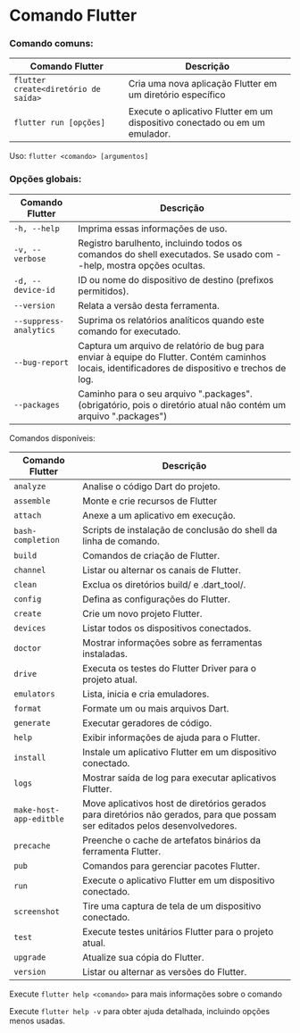 # Comando Flutter

### Comando comuns:
|           Comando Flutter          |                                  Descrição                                  |
|----------------------------------|---------------------------------------------------------------------------|
| `flutter create<diretório de saída>` | Cria uma nova aplicação Flutter em um diretório específico                  |
| `flutter run [opções]`               | Execute o aplicativo Flutter em um dispositivo conectado ou em um emulador. |

Uso: `flutter <comando> [argumentos]`

### Opções globais:

| Comando Flutter      |                                                                     Descrição                                                                    |
|----------------------|----------------------------------------------------------------------------------------------------------------------------------------------|
| `-h, --help`           | Imprima essas informações de uso.                                                                                                                |
| `-v, --verbose`        | Registro barulhento, incluindo todos os comandos do shell executados. Se usado com --help, mostra opções ocultas.                                |
| `-d, --device-id`      | ID ou nome do dispositivo de destino (prefixos permitidos).                                                                                      |
| `--version`            | Relata a versão desta ferramenta.                                                                                                                |
| `--suppress-analytics` | Suprima os relatórios analíticos quando este comando for executado.                                                                              |
| `--bug-report`         | Captura um arquivo de relatório de bug para enviar à equipe do Flutter. Contém caminhos locais, identificadores de dispositivo e trechos de log. |
| `--packages`           | Caminho para o seu arquivo ".packages".  (obrigatório, pois o diretório atual não contém um arquivo ".packages")                                 |

Comandos disponíveis:

| Comando Flutter         |                                                           Descrição                                                          |
|-------------------------|----------------------------------------------------------------------------------------------------------------------------|
| `analyze`               | Analise o código Dart do projeto.                                                                                            |
| `assemble`              | Monte e crie recursos de Flutter                                                                                             |
| `attach`                | Anexe a um aplicativo em execução.                                                                                           |
| `bash-completion`       | Scripts de instalação de conclusão do shell da linha de comando.                                                             |
| `build`                 | Comandos de criação de Flutter.                                                                                              |
| `channel`               | Listar ou alternar os canais de Flutter.                                                                                     |
| `clean`                 | Exclua os diretórios build/ e .dart_tool/.                                                                                   |
| `config`                | Defina as configurações do Flutter.                                                                                          |
| `create`                | Crie um novo projeto Flutter.                                                                                                |
| `devices`               | Listar todos os dispositivos conectados.                                                                                     |
| `doctor`                | Mostrar informações sobre as ferramentas instaladas.                                                                         |
| `drive`                 | Executa os testes do Flutter Driver para o projeto atual.                                                                    |
| `emulators`             | Lista, inicia e cria emuladores.                                                                                             |
| `format`                | Formate um ou mais arquivos Dart.                                                                                            |
| `generate`              | Executar geradores de código.                                                                                                |
| `help`                  | Exibir informações de ajuda para o Flutter.                                                                                  |
| `install`               | Instale um aplicativo Flutter em um dispositivo conectado.                                                                   |
| `logs`                  | Mostrar saída de log para executar aplicativos Flutter.                                                                      |
| `make-host-app-editble` | Move aplicativos host de diretórios gerados para diretórios não gerados, para que possam ser editados pelos desenvolvedores. |
| `precache`              | Preenche o cache de artefatos binários da ferramenta Flutter.                                                                |
| `pub`                   | Comandos para gerenciar pacotes Flutter.                                                                                     |
| `run`                   | Execute o aplicativo Flutter em um dispositivo conectado.                                                                    |
| `screenshot`            | Tire uma captura de tela de um dispositivo conectado.                                                                        |
| `test`                  | Execute testes unitários Flutter para o projeto atual.                                                                       |
| `upgrade`               | Atualize sua cópia do Flutter.                                                                                               |
| `version`               | Listar ou alternar as versões do Flutter.                                                                                    |

Execute `flutter help <comando>` para mais informações sobre o comando

Execute `flutter help -v` para obter ajuda detalhada, incluindo opções menos usadas.


